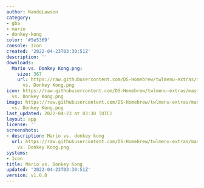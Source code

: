 ```yaml
---
author: NandoLawson
category:
- gba
- mario
- donkey-kong
color: '#5e5369'
console: Icon
created: '2022-04-23T03:30:51Z'
description: ''
downloads:
  Mario vs. Donkey Kong.png:
    size: 367
    url: https://raw.githubusercontent.com/DS-Homebrew/twlmenu-extras/master/_nds/TWiLightMenu/icons/Mario
      vs. Donkey Kong.png
icon: https://raw.githubusercontent.com/DS-Homebrew/twlmenu-extras/master/_nds/TWiLightMenu/icons/Mario
  vs. Donkey Kong.png
image: https://raw.githubusercontent.com/DS-Homebrew/twlmenu-extras/master/_nds/TWiLightMenu/icons/Mario
  vs. Donkey Kong.png
last_updated: 2022-04-23 at 03:30 (UTC)
layout: app
license: ''
screenshots:
- description: Mario vs. donkey kong
  url: https://raw.githubusercontent.com/DS-Homebrew/twlmenu-extras/master/_nds/TWiLightMenu/icons/Mario
    vs. Donkey Kong.png
systems:
- Icon
title: Mario vs. Donkey Kong
updated: '2022-04-23T03:30:51Z'
version: v1.0.0
---
```

